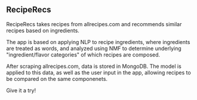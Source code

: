 ## RecipeRecs

RecipeRecs takes recipes from allrecipes.com and recommends similar recipes based on ingredients.

The app is based on applying NLP to recipe ingredients, where ingredients are treated as words, and analyzed using NMF to determine underlying "ingredient/flavor categories" of which recipes are composed.

After scraping allrecipes.com, data is stored in MongoDB.  The model is applied to this data, as well as the user input in the app, allowing recipes to be compared on the same componenets.

Give it a try!
